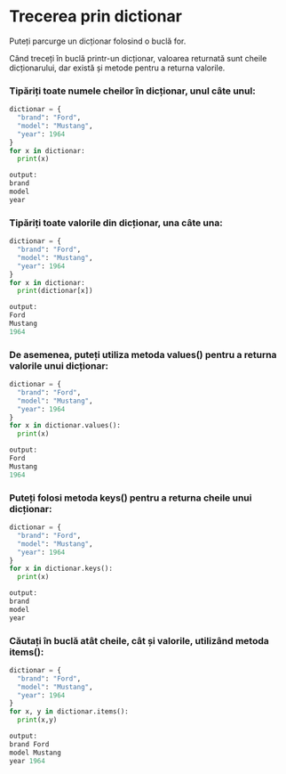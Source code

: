 # Trecerea prin dictionar

Puteți parcurge un dicționar folosind o buclă for.

Când treceți în buclă printr-un dicționar, valoarea returnată sunt cheile dicționarului, dar există și metode pentru a returna valorile.


### Tipăriți toate numele cheilor în dicționar, unul câte unul:

```python
dictionar =	{
  "brand": "Ford",
  "model": "Mustang",
  "year": 1964
}
for x in dictionar:
  print(x)

output:
brand
model
year
```

### Tipăriți toate valorile din dicționar, una câte una:

```python
dictionar =	{
  "brand": "Ford",
  "model": "Mustang",
  "year": 1964
}
for x in dictionar:
  print(dictionar[x])

output:
Ford
Mustang
1964
```

### De asemenea, puteți utiliza metoda values() pentru a returna valorile unui dicționar:

```python
dictionar =	{
  "brand": "Ford",
  "model": "Mustang",
  "year": 1964
}
for x in dictionar.values():
  print(x)

output:
Ford
Mustang
1964
```

### Puteți folosi metoda keys() pentru a returna cheile unui dicționar:

```python
dictionar =	{
  "brand": "Ford",
  "model": "Mustang",
  "year": 1964
}
for x in dictionar.keys():
  print(x)

output:
brand
model
year
```

### Căutați în buclă atât cheile, cât și valorile, utilizând metoda items():

```python
dictionar =	{
  "brand": "Ford",
  "model": "Mustang",
  "year": 1964
}
for x, y in dictionar.items():
  print(x,y)

output:
brand Ford
model Mustang
year 1964
```



